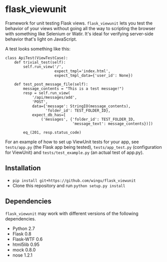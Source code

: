 flask\_viewunit
==============

Framework for unit testing Flask views. `flask_viewunit` lets you test the
behavior of your views without going all the way to scripting the browser with
something like Selenium or Watir. It's ideal for verifying server-side
behavior that's light on JavaScript.

A test looks something like this:

    class ApiTest(ViewTestCase):
        def trivial_test(self):
            self.run_view('/',
                          expect_tmpl='index.html',
                          expect_tmpl_data={'user_id': None})

        def test_post_message_file(self):
            message_contents = "This is a test message!")
            resp = self.run_view(
                '/api/messages/add',
                'POST',
                data={'message': StringIO(message_contents),
                      'folder_id': TEST_FOLDER_ID},
                expect_db_has=[
                    ('messages', {'folder_id': TEST_FOLDER_ID,
                                  'message_text': message_contents})])

            eq_(201, resp.status_code)

For an example of how to set up ViewUnit tests for your app, see
`tests/app.py` (the Flask app being tested), `tests/app_test.py`
(configuration for ViewUnit) and `tests/test_example.py`
(an actual test of app.py).


Installation
------------
* `pip install git+https://github.com/wingu/flask_viewunit`
* Clone this repository and run `python setup.py install`


Dependencies
------------
`flask_viewunit` may work with different versions of the following dependencies.
* Python 2.7
* Flask 0.8
* Flask-WTF 0.6
* html5lib 0.95
* mock 0.8.0
* nose 1.2.1
